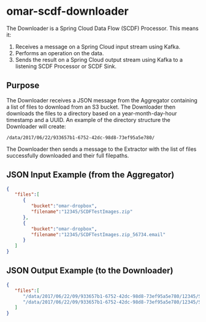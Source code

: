 # omar-scdf-downloader
The Downloader is a Spring Cloud Data Flow (SCDF) Processor.
This means it:
1. Receives a message on a Spring Cloud input stream using Kafka.
2. Performs an operation on the data.
3. Sends the result on a Spring Cloud output stream using Kafka to a listening SCDF Processor or SCDF Sink.

## Purpose
The Downloader receives a JSON message from the Aggregator containing a list of files to download from an S3 bucket. The Downloader then downloads the files to a directory based on a year-month-day-hour timestamp and a UUID. An example of the directory structure the Downloader will create:
```
/data/2017/06/22/933657b1-6752-42dc-98d8-73ef95a5e780/
```
The Downloader then sends a message to the Extractor with the list of files successfully downloaded and their full filepaths.

## JSON Input Example (from the Aggregator)
```json
{
   "files":[
      {
         "bucket":"omar-dropbox",
         "filename":"12345/SCDFTestImages.zip"
      },
      {
         "bucket":"omar-dropbox",
         "filename":"12345/SCDFTestImages.zip_56734.email"
      }
   ]
}
```

## JSON Output Example (to the Downloader)
```json
{
   "files":[
      "/data/2017/06/22/09/933657b1-6752-42dc-98d8-73ef95a5e780/12345/SCDFTestImages.zip",
      "/data/2017/06/22/09/933657b1-6752-42dc-98d8-73ef95a5e780/12345/SCDFTestImages.zip_56734.email"
   ]
}
```

